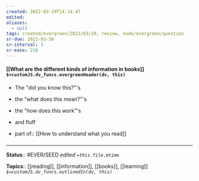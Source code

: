 ```yaml
---
created: 2022-03-19T14:14:47 
edited: 
aliases:
  - null
tags: created/evergreen/2022/03/19, review, node/evergreen/question
sr-due: 2022-03-30
sr-interval: 3
sr-ease: 210
---
```


#### [[What are the different kinds of information in books]] `$=customJS.dv_funcs.evergreenHeader(dv, this)`

- The "did you know this?"'s
- the "what does this mean?"'s
- the "how does this work"'s
- and fluff

- part of:: [[How to understand what you read]]

### <hr class="footnote"/>

**Status**:: #EVER/SEED 
*edited `=this.file.mtime`*

**Topics**:: [[reading]], [[information]], [[books]], [[learning]]
*`$=customJS.dv_funcs.outlinedIn(dv, this)`*
